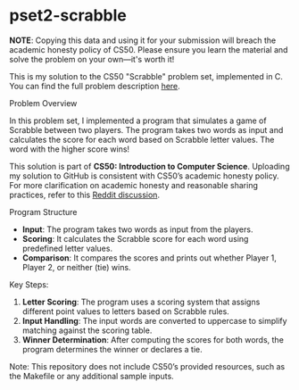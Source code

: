 # pset2-scrabble
<strong>NOTE</strong>: Copying this data and using it for your submission will breach the academic honesty policy of CS50. Please ensure you learn the material and solve the problem on your own—it's worth it!

<p>This is my solution to the CS50 "Scrabble" problem set, implemented in C. You can find the full problem description <a href="https://cs50.harvard.edu/x/2024/psets/2/scrabble/">here</a>.</p>
Problem Overview
<p>In this problem set, I implemented a program that simulates a game of Scrabble between two players. The program takes two words as input and calculates the score for each word based on Scrabble letter values. The word with the higher score wins!</p> <p>This solution is part of <strong>CS50: Introduction to Computer Science</strong>. Uploading my solution to GitHub is consistent with CS50’s academic honesty policy. For more clarification on academic honesty and reasonable sharing practices, refer to this <a href="https://www.reddit.com/r/cs50/comments/63235w/is_this_reasonable/">Reddit discussion</a>.</p>
Program Structure
<ul> <li><strong>Input</strong>: The program takes two words as input from the players.</li> <li><strong>Scoring</strong>: It calculates the Scrabble score for each word using predefined letter values.</li> <li><strong>Comparison</strong>: It compares the scores and prints out whether Player 1, Player 2, or neither (tie) wins.</li> </ul>
Key Steps:
<ol> <li><strong>Letter Scoring</strong>: The program uses a scoring system that assigns different point values to letters based on Scrabble rules.</li> <li><strong>Input Handling</strong>: The input words are converted to uppercase to simplify matching against the scoring table.</li> <li><strong>Winner Determination</strong>: After computing the scores for both words, the program determines the winner or declares a tie.</li> </ol> <p>Note: This repository does not include CS50’s provided resources, such as the Makefile or any additional sample inputs.</p>

